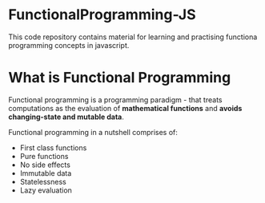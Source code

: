 # FunctionalProgramming-JS
This code repository contains material for learning and practising functiona programming concepts in javascript.

# What is Functional Programming
Functional programming is a programming paradigm - that treats computations as the evaluation of **mathematical functions** and **avoids changing-state and mutable data**.

Functional programming in a nutshell comprises of:
- First class functions
- Pure functions
- No side effects
- Immutable data
- Statelessness
- Lazy evaluation